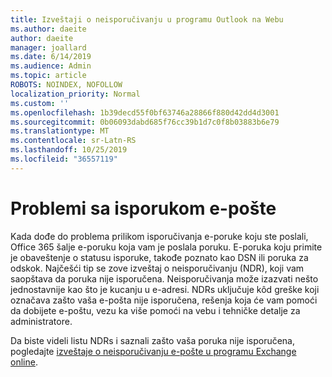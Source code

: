 ```yaml
---
title: Izveštaji o neisporučivanju u programu Outlook na Webu
ms.author: daeite
author: daeite
manager: joallard
ms.date: 6/14/2019
ms.audience: Admin
ms.topic: article
ROBOTS: NOINDEX, NOFOLLOW
localization_priority: Normal
ms.custom: ''
ms.openlocfilehash: 1b39decd55f0bf63746a28866f880d42dd4d3001
ms.sourcegitcommit: 0b06093dabd685f76cc39b1d7c0f8b03883b6e79
ms.translationtype: MT
ms.contentlocale: sr-Latn-RS
ms.lasthandoff: 10/25/2019
ms.locfileid: "36557119"
---
```

# <a name="issues-with-email-delivery"></a>Problemi sa isporukom e-pošte

Kada dođe do problema prilikom isporučivanja e-poruke koju ste poslali, Office 365 šalje e-poruku koja vam je poslala poruku. E-poruka koju primite je obaveštenje o statusu isporuke, takođe poznato kao DSN ili poruka za odskok. Najčešći tip se zove izveštaj o neisporučivanju (NDR), koji vam saopštava da poruka nije isporučena. Neisporučivanja može izazvati nešto jednostavnije kao što je kucanju u e-adresi. NDRs uključuje kôd greške koji označava zašto vaša e-pošta nije isporučena, rešenja koja će vam pomoći da dobijete e-poštu, vezu ka više pomoći na vebu i tehničke detalje za administratore.

Da biste videli listu NDRs i saznali zašto vaša poruka nije isporučena, pogledajte [izveštaje o neisporučivanju e-pošte u programu Exchange online](https://docs.microsoft.com/exchange/mail-flow-best-practices/non-delivery-reports-in-exchange-online/non-delivery-reports-in-exchange-online).